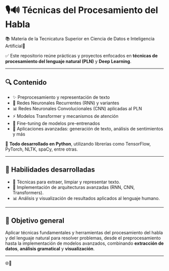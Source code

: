 # 🎙️🔊 Técnicas del Procesamiento del Habla 

 
📚 Materia de la Tecnicatura Superior en Ciencia de Datos e Inteligencia Artificial🏫

✅ Este repositorio reúne prácticas y proyectos enfocados en **técnicas de procesamiento del lenguaje natural (PLN)** y **Deep Learning**.

---

## 🔍 Contenido

- ✨ Preprocesamiento y representación de texto 
- 🎯 Redes Neuronales Recurrentes (RNN) y variantes 
- 📊 Redes Neuronales Convolucionales (CNN) aplicadas al PLN 
- ⚡ Modelos Transformer y mecanismos de atención 
- 🤖 Fine-tuning de modelos pre-entrenados 
- 🚀 Aplicaciones avanzadas: generación de texto, análisis de sentimientos y más 

🐍 **Todo desarrollado en Python**, utilizando librerías como TensorFlow, PyTorch, NLTK, spaCy, entre otras.

---

## 🧠 Habilidades desarrolladas

- 🧪 Técnicas para extraer, limpiar y representar texto.
- 🎯 Implementación de arquitecturas avanzadas (RNN, CNN, Transformers).
- 📊 Análisis y visualización de resultados aplicados al lenguaje humano.

---

## 🎯 Objetivo general

Aplicar técnicas fundamentales y herramientas del procesamiento del habla y del lenguaje natural para resolver problemas, desde el preprocesamiento hasta la implementación de modelos avanzados, combinando **extracción de datos**, **análisis gramatical** y **visualización**.

---

🌐📖
